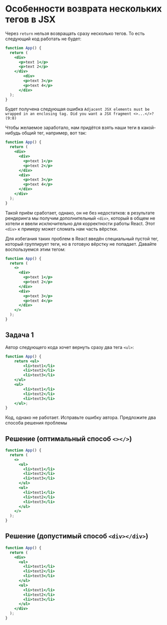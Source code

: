 # Особенности возврата нескольких тегов в JSX

Через `return` нельзя возвращать сразу несколько тегов. То есть следующий код работать не будет:

```jsx
function App() {
  return (
    <div>
      <p>text 1</p>
      <p>text 2</p>
    </div>
        <div>
        <p>text 3</p>
        <p>text 4</p>
      </div>
  );
}
```

Будет получена следующая ошибка
`Adjacent JSX elements must be wrapped in an enclosing tag. Did you want a JSX fragment <>...</>? (9:8)`

Чтобы желаемое заработало, нам придётся взять наши теги в какой-нибудь общий тег, например, вот так:

```jsx
function App() {
  return (
    <div>
      <div>
        <p>text 1</p>
        <p>text 2</p>
      </div>
      <div>
        <p>text 3</p>
        <p>text 4</p>
      </div>
    </div>
  );
}
```

Такой приём сработает, однако, он не без недостатков: в результате рендеринга мы получим дополнительный `<div>`, который в общем не хотели и ввели исключительно для корректности работы React. Этот `<div>` к примеру может сломать нам часть вёрстки.

Для избегания таких проблем в React введён специальный пустой тег, который группирует теги, но в готовую вёрстку не попадает. Давайте воспользуемся этим тегом:

```jsx
function App() {
  return (
    <>
      <div>
        <p>text 1</p>
        <p>text 2</p>
      </div>
      <div>
        <p>text 3</p>
        <p>text 4</p>
      </div>
    </>
  );
}
```

## Задача 1

Автор следующего кода хочет вернуть сразу два тега `<ul>`:

```jsx
function App() {
	return <ul>
		<li>text1</li>
		<li>text2</li>
		<li>text3</li>
	</ul>
	<ul>
		<li>text1</li>
		<li>text2</li>
		<li>text3</li>
	</ul>;
}
```

Код, однако не работает. Исправьте ошибку автора. Предложите два способа решения проблемы

## Решение (оптимальный способ `<></>`)

```jsx
function App() {
  return (
    <>
      <ul>
        <li>text1</li>
        <li>text2</li>
        <li>text3</li>
      </ul>
      <ul>
        <li>text1</li>
        <li>text2</li>
        <li>text3</li>
      </ul>
    </>
  );
}
```

## Решение (допустимый способ `<div></div>`)

```jsx
function App() {
  return (
    <div>
      <ul>
        <li>text1</li>
        <li>text2</li>
        <li>text3</li>
      </ul>
      <ul>
        <li>text1</li>
        <li>text2</li>
        <li>text3</li>
      </ul>
    </div>
  );
}
```
